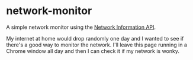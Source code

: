 # network-monitor

A simple network monitor using the [Network Information API](https://developer.mozilla.org/en-US/docs/Web/API/Network_Information_API).

My internet at home would drop randomly one day and I wanted to see if there's a good way to monitor the network. I'll leave this page running in a Chrome window all day and then I can check it if my network is wonky.
